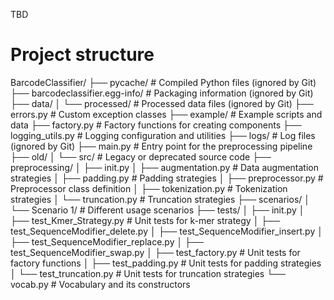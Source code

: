 TBD

# Project structure
BarcodeClassifier/ ├── pycache/ # Compiled Python files (ignored by Git) ├── barcodeclassifier.egg-info/ # Packaging information (ignored by Git) ├── data/ │ └── processed/ # Processed data files (ignored by Git) ├── errors.py # Custom exception classes ├── example/ # Example scripts and data ├── factory.py # Factory functions for creating components ├── logging_utils.py # Logging configuration and utilities ├── logs/ # Log files (ignored by Git) ├── main.py # Entry point for the preprocessing pipeline ├── old/ │ └── src/ # Legacy or deprecated source code ├── preprocessing/ │ ├── init.py │ ├── augmentation.py # Data augmentation strategies │ ├── padding.py # Padding strategies │ ├── preprocessor.py # Preprocessor class definition │ ├── tokenization.py # Tokenization strategies │ └── truncation.py # Truncation strategies ├── scenarios/ │ └── Scenario 1/ # Different usage scenarios ├── tests/ │ ├── init.py │ ├── test_Kmer_Strategy.py # Unit tests for k-mer strategy │ ├── test_SequenceModifier_delete.py │ ├── test_SequenceModifier_insert.py │ ├── test_SequenceModifier_replace.py │ ├── test_SequenceModifier_swap.py │ ├── test_factory.py # Unit tests for factory functions │ ├── test_padding.py # Unit tests for padding strategies │ └── test_truncation.py # Unit tests for truncation strategies └── vocab.py # Vocabulary and its constructors